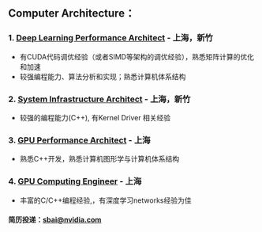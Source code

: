 ## Computer Architecture：

### 1. [Deep Learning Performance Architect](/Deep_Learning_Performance_Architect.md) - 上海，新竹
- 有CUDA代码调优经验（或者SIMD等架构的调优经验），熟悉矩阵计算的优化和加速
- 较强编程能力、算法分析和实现；熟悉计算机体系结构

### 2. [System Infrastructure Architect](/Deep_Learning_Performance_Architect.md) - 上海，新竹
- 较强的编程能力(C++), 有Kernel Driver 相关经验

### 3. [GPU Performance Architect](/GPU_Performance_Architect.md) - 上海
- 熟悉C++开发，熟悉计算机图形学与计算机体系结构

### 4. [GPU Computing Engineer](/GPU-Computing-Engineer.md) - 上海
- 丰富的C/C++编程经验,，有深度学习networks经验为佳

#### 简历投递：sbai@nvidia.com

